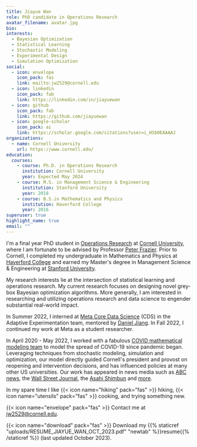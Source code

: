 ```yaml
---
title: Jiayue Wan
role: PhD candidate in Operations Research
avatar_filename: avatar.jpg
bio:
interests:
  - Bayesian Optimization
  - Statistical Learning
  - Stochastic Modeling
  - Experimental Design
  - Simulation Optimization
social:
  - icon: envelope
    icon_pack: fas
    link: mailto:jw2529@cornell.edu
  - icon: linkedin
    icon_pack: fab
    link: https://linkedin.com/in/jiayuewan
  - icon: github
    icon_pack: fab
    link: https://github.com/jiayuewan
  - icon: google-scholar
    icon_pack: ai
    link: https://scholar.google.com/citations?user=i_HSb0EAAAAJ
organizations:
  - name: Cornell University
    url: https://www.cornell.edu/
education:
  courses:
    - course: Ph.D. in Operations Research
      institution: Cornell University
      year: Expected May 2024
    - course: M.S. in Management Science & Engineering
      institution: Stanford University
      year: 2018
    - course: B.S.in Mathematics and Physics
      institution: Haverford College
      year: 2016
superuser: true
highlight_name: true
email: ""
---
```

I'm a final year PhD student in [Operations Research](https://www.orie.cornell.edu/orie) at [Cornell University](https://www.cornell.edu), where I am fortunate to be advised by Professor [Peter Frazier](https://people.orie.cornell.edu/pfrazier/). Prior to Cornell, I completed my undergraduate in Mathematics and Physics at [Haverford College](https://www.haverford.edu) and earned my Master's degree in Management Science & Engineering at [Stanford University](https://www.stanford.edu).

My research interests lie at the intersection of statistical learning and operations research. My current research focuses on designing novel grey-box Bayesian optimization algorithms. More generally, I am interested in researching and utilizing operations research and data science to engender substantial real-world impact.

In Summer 2022, I interned at [Meta Core Data Science](https://research.facebook.com/teams/core-data-science/) (CDS) in the Adaptive Experimentation team, mentored by [Daniel Jiang](https://research.facebook.com/people/jiang-daniel/). In Fall 2022, I continued my work at Meta as a student researcher.

In April 2020 - May 2022, I worked with a fabulous [COVID mathematical modeling team](https://datasciencecenter.cornell.edu/covid-19-modeling/) to model the spread of COVID-19 since pandemic began. Leveraging techniques from stochastic modeling, simulation and optimization, our model directly guided Cornell's president and provost on reopening and intervention decisions, and has influenced policies at many other US universities. Our work has appeared in news media such as [ABC news](https://abcnews.go.com/GMA/Wellness/video/cornell-university-exclusive-contained-covid-19-73163035), the [Wall Street Journal](https://www.wsj.com/articles/why-cornell-will-reopen-in-the-fall-11593535516), the [Asahi Shimbun](https://www.asahi.com/articles/ASP1R3F85P1NULFA00T.html) and [more](https://datasciencecenter.cornell.edu/cornells-covid-19-modeling-media-coverage/).

In my spare time I like {{< icon name="hiking" pack="fas" >}} hiking, {{< icon name="utensils" pack="fas" >}} cooking, and trying something new.

{{< icon name="envelope" pack="fas" >}} Contact me at [jw2529@cornell.edu](mailto:jw2529@cornell.com).

{{< icon name="download" pack="fas" >}} Download my {{% staticref "uploads/RESUME_JIAYUE_WAN_OCT_2023.pdf" "newtab" %}}resume{{% /staticref %}} (last updated October 2023).
